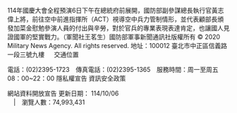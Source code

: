 114年國慶大會全程預演6日下午在總統府前展開，國防部副參謀總長執行官黃志偉上將，前往空中前進指揮所（ACT）視導空中兵力管制情形，並代表顧部長頒發加菜金慰勉參演人員的付出與辛勞，對於官兵的專業表現表達肯定，也讓國人見證國軍的堅實戰力。（軍聞社王茗生）國防部軍事新聞通訊社版權所有 © 2020 Military News Agency. All rights reserved.
地址：100012 臺北市中正區信義路一段三號九樓
               
              交通位置

電話：(02)2395-1723 傳真電話：(02)2395-1365 服務時間：周一至周五08：00~22：00
隱私權宣告
資訊安全政策
            
網站資料開放宣告
更新日期：
114/10/06            
             | 瀏覽人數：74,993,431
